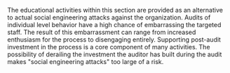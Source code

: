 
The educational activities within this section are provided as an alternative to actual social engineering attacks against the organization. Audits of individual level behavior have a high chance of embarrassing the targeted staff. The result of this embarrassment can range from increased enthusiasm for the process to disengaging entirely. Supporting post-audit investment in the process is a core component of many activities. The possibility of derailing the investment the auditor has built during the audit makes "social engineering attacks" too large of a risk.
